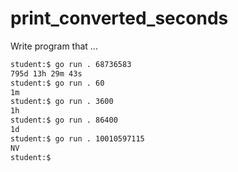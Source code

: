 # print_converted_seconds

Write program that ...

```sh
student:$ go run . 68736583
795d 13h 29m 43s
student:$ go run . 60
1m
student:$ go run . 3600
1h
student:$ go run . 86400
1d
student:$ go run . 10010597115
NV
student:$
```

